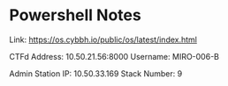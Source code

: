 # Powershell Notes

Link: https://os.cybbh.io/public/os/latest/index.html

CTFd Address:       10.50.21.56:8000
Username:           MIRO-006-B

Admin Station IP:   10.50.33.169
Stack Number:       9
